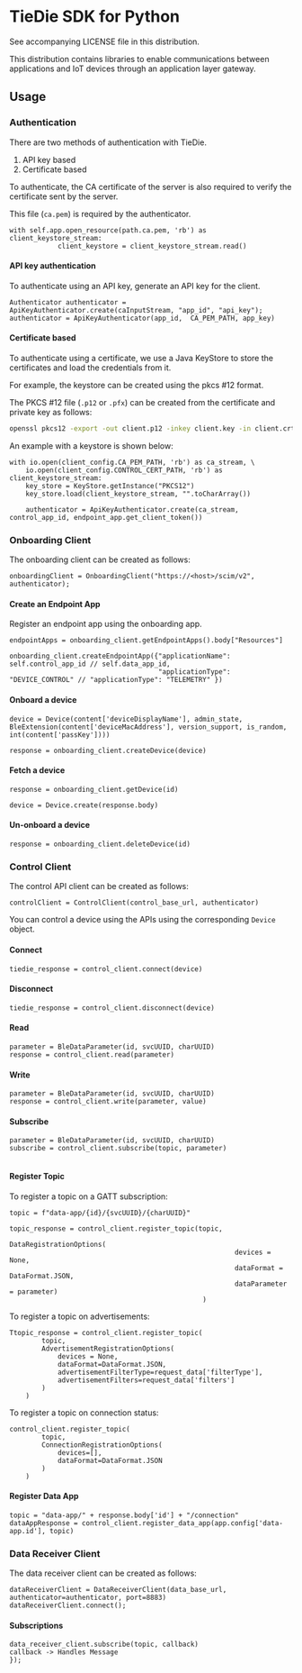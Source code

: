 <!--
Copyright (c) 2023, Cisco Systems, Inc. and/or its affiliates.
All rights reserved.
See LICENSE file in this distribution.
SPDX-License-Identifier: Apache-2.0
-->

# TieDie SDK for Python

See accompanying LICENSE file in this distribution.

This distribution contains libraries to enable communications between
applications and IoT devices through an application layer gateway.

## Usage

### Authentication

There are two methods of authentication with TieDie.

1. API key based
2. Certificate based

To authenticate, the CA certificate of the server is also
required to verify the certificate sent by the server.

This file (`ca.pem`) is required by the authenticator.

```
with self.app.open_resource(path.ca.pem, 'rb') as client_keystore_stream:
            client_keystore = client_keystore_stream.read()
```

#### API key authentication

To authenticate using an API key, generate an API key for the client.

```
Authenticator authenticator = ApiKeyAuthenticator.create(caInputStream, "app_id", "api_key");
authenticator = ApiKeyAuthenticator(app_id,  CA_PEM_PATH, app_key)
```

#### Certificate based

To authenticate using a certificate, we use a Java KeyStore to store the certificates
and load the credentials from it.

For example, the keystore can be created using the pkcs #12 format.

The PKCS #12 file (`.p12` or `.pfx`) can be created from the certificate and private key
as follows:

```bash
openssl pkcs12 -export -out client.p12 -inkey client.key -in client.crt
```

An example with a keystore is shown below:

```
with io.open(client_config.CA_PEM_PATH, 'rb') as ca_stream, \
    io.open(client_config.CONTROL_CERT_PATH, 'rb') as client_keystore_stream:
    key_store = KeyStore.getInstance("PKCS12")
    key_store.load(client_keystore_stream, "".toCharArray())
            
    authenticator = ApiKeyAuthenticator.create(ca_stream, control_app_id, endpoint_app.get_client_token())
```

### Onboarding Client

The onboarding client can be created as follows:

```
onboardingClient = OnboardingClient("https://<host>/scim/v2", authenticator);
```

#### Create an Endpoint App

Register an endpoint app using the onboarding app.

```
endpointApps = onboarding_client.getEndpointApps().body["Resources"]

onboarding_client.createEndpointApp({"applicationName": self.control_app_id // self.data_app_id,
                                     "applicationType": "DEVICE_CONTROL" // "applicationType": "TELEMETRY" })
```

#### Onboard a device

```
device = Device(content['deviceDisplayName'], admin_state, BleExtension(content['deviceMacAddress'], version_support, is_random, int(content['passKey'])))

response = onboarding_client.createDevice(device)
```

#### Fetch a device

```
response = onboarding_client.getDevice(id)

device = Device.create(response.body)
```

#### Un-onboard a device

```
response = onboarding_client.deleteDevice(id)
```

### Control Client

The control API client can be created as follows:

```
controlClient = ControlClient(control_base_url, authenticator)
```

You can control a device using the APIs using the corresponding `Device` object.

#### Connect

```
tiedie_response = control_client.connect(device)
```

#### Disconnect

```
tiedie_response = control_client.disconnect(device)
```

#### Read

```
parameter = BleDataParameter(id, svcUUID, charUUID)
response = control_client.read(parameter)
```

#### Write

```
parameter = BleDataParameter(id, svcUUID, charUUID)
response = control_client.write(parameter, value)
```

#### Subscribe

```
parameter = BleDataParameter(id, svcUUID, charUUID)
subscribe = control_client.subscribe(topic, parameter)


```

#### Register Topic

To register a topic on a GATT subscription:

```
topic = f"data-app/{id}/{svcUUID}/{charUUID}"

topic_response = control_client.register_topic(topic, 
                                                   DataRegistrationOptions(
                                                        devices = None,
                                                        dataFormat = DataFormat.JSON,
                                                        dataParameter = parameter)
                                                )
```

To register a topic on advertisements:

```
Ttopic_response = control_client.register_topic(
        topic, 
        AdvertisementRegistrationOptions(
            devices = None,
            dataFormat=DataFormat.JSON,
            advertisementFilterType=request_data['filterType'],
            advertisementFilters=request_data['filters']
        )
    )
```

To register a topic on connection status: 

```
control_client.register_topic(
        topic, 
        ConnectionRegistrationOptions(
            devices=[],
            dataFormat=DataFormat.JSON
        )
    )
```

#### Register Data App

```
topic = "data-app/" + response.body['id'] + "/connection"
dataAppResponse = control_client.register_data_app(app.config['data-app.id'], topic)
```

### Data Receiver Client

The data receiver client can be created as follows:

```
dataReceiverClient = DataReceiverClient(data_base_url,  authenticator=authenticator, port=8883)
dataReceiverClient.connect();
```

#### Subscriptions

```
data_receiver_client.subscribe(topic, callback)
callback -> Handles Message
});
```
